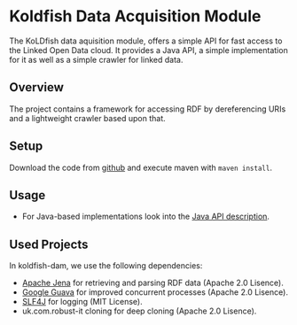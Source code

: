 # Koldfish Data Acquisition Module
The KoLDfish data aquisition module, offers a simple API for fast access to the Linked Open Data cloud.
It provides a Java API, a simple implementation for it as well as a simple crawler for linked data.

## Overview
The project contains a framework for accessing RDF by dereferencing URIs and a lightweight crawler based upon that.

## Setup
Download the code from [github](https://github.com/lkastler/koldfish-dam) and execute maven with `maven install`.

## Usage
- For Java-based implementations look into the [Java API description](api_java.md).

## Used Projects
In koldfish-dam, we use the following dependencies:
- [Apache Jena](http://jena.apache.org) for retrieving and parsing RDF data (Apache 2.0 Lisence).
- [Google Guava](https://github.com/google/guava) for improved concurrent processes (Apache 2.0 Lisence).
- [SLF4J](http://www.slf4j.org/) for logging (MIT License).
- uk.com.robust-it cloning for deep cloning (Apache 2.0 Lisence).
